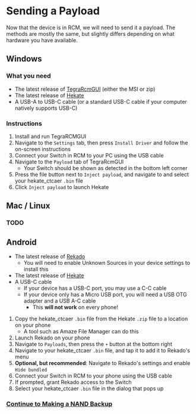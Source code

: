 

# Sending a Payload

Now that the device is in RCM, we will need to send it a payload. The methods are mostly the same, but slightly differs depending on what hardware you have available.

## Windows

### What you need

- The latest release of [TegraRcmGUI](https://github.com/eliboa/TegraRcmGUI/releases) (either the MSI or zip)
- The latest release of [Hekate](https://github.com/CTCaer/hekate/releases/)
- A USB-A to USB-C cable (or a standard USB-C cable if your computer natively supports USB-C)

### Instructions

1. Install and run TegraRCMGUI
2. Navigate to the `Settings` tab, then press `Install Driver` and follow the on-screen instructions
3. Connect your Switch in RCM to your PC using the USB cable
4. Navigate to the `Payload` tab of TegraRcmGUI 
    - Your Switch should be shown as detected in the bottom left corner
5. Press the file button next to `Inject payload`, and navigate to and select your hekate_ctcaer `.bin` file
6. Click `Inject payload` to launch Hekate


## Mac / Linux

### TODO

## Android

- The latest release of [Rekado](https://github.com/MenosGrante/Rekado/releases)
    - You will need to enable Unknown Sources in your device settings to install this
- The latest release of [Hekate](https://github.com/CTCaer/hekate/releases/)
- A USB-C cable
    - If your device has a USB-C port, you may use a C-C cable
    - If your device only has a Micro USB port, you will need a USB OTG adapter and a USB A-C cable
        - This **will not work** on every phone!
1. Copy the hekate_ctcaer `.bin` file from the Hekate `.zip` file to a location on your phone
    - A tool such as Amaze File Manager can do this
2. Launch Rekado on your phone
3. Navigate to `Payloads`, then press the `+` button at the bottom right
4. Navigate to your hekate_ctcaer `.bin` file, and tap it to add it to Rekado's menu
5. **Optional, but recommended**: Navigate to Rekado's settings and enable `Hide bundled`
6. Connect your Switch in RCM to your phone using the USB cable
7. If prompted, grant Rekado access to the Switch
8. Select your hekate_ctcaer `.bin` file in the dialog that pops up

### [Continue to Making a NAND Backup](making_a_nand_backup.md)